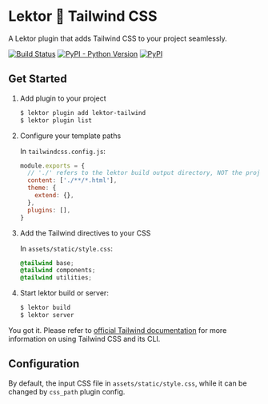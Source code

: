 # Lektor 💛 Tailwind CSS

A Lektor plugin that adds Tailwind CSS to your project seamlessly.

[![Build Status](https://github.com/frostming/lektor-tailwind/actions/workflows/testing.yaml/badge.svg)][gha]
[![PyPI - Python Version](https://img.shields.io/pypi/pyversions/lektor-tailwind)][pypi]
[![PyPI](https://img.shields.io/pypi/v/lektor-tailwind)][pypi]

[gha]: https://github.com/frostming/lektor-tailwind/actions/workflows/testing.yaml
[pypi]: https://pypi.org/project/lektor-tailwind

## Get Started

1. Add plugin to your project

   ```bash
   $ lektor plugin add lektor-tailwind
   $ lektor plugin list
   ```

2. Configure your template paths

   In `tailwindcss.config.js`:

   ```javascript
   module.exports = {
     // './' refers to the lektor build output directory, NOT the project dir
     content: ['./**/*.html'],
     theme: {
       extend: {},
     },
     plugins: [],
   }
   ```

3. Add the Tailwind directives to your CSS

   In `assets/static/style.css`:

   ```css
   @tailwind base;
   @tailwind components;
   @tailwind utilities;
   ```

4. Start lektor build or server:

   ```bash
   $ lektor build
   $ lektor server
   ```

You got it. Please refer to [official Tailwind documentation](https://tailwindcss.com/docs/installation) for more information on using Tailwind CSS and its CLI.

## Configuration

By default, the input CSS file in `assets/static/style.css`, while it can be changed by `css_path` plugin config.
